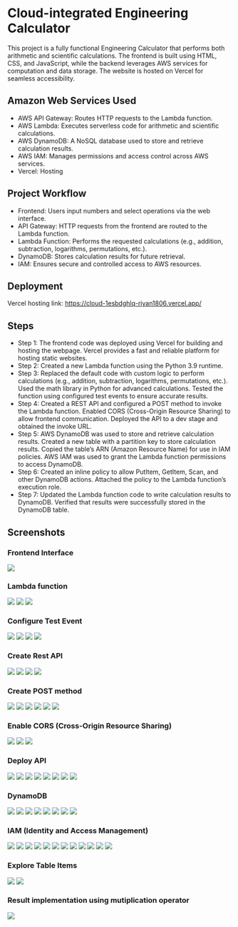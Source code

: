 # Cloud-integrated Engineering Calculator

This project is a fully functional Engineering Calculator that performs both arithmetic and scientific calculations. The frontend is built using HTML, CSS, and JavaScript, while the backend leverages AWS services for computation and data storage. The website is hosted on Vercel for seamless accessibility.

## Amazon Web Services Used

* AWS API Gateway: Routes HTTP requests to the Lambda function.
* AWS Lambda: Executes serverless code for arithmetic and scientific calculations.
* AWS DynamoDB: A NoSQL database used to store and retrieve calculation results.
* AWS IAM: Manages permissions and access control across AWS services.
* Vercel: Hosting

## Project Workflow

* Frontend: Users input numbers and select operations via the web interface.
* API Gateway: HTTP requests from the frontend are routed to the Lambda function.
* Lambda Function: Performs the requested calculations (e.g., addition, subtraction, logarithms, permutations, etc.).
* DynamoDB: Stores calculation results for future retrieval.
* IAM: Ensures secure and controlled access to AWS resources.

## Deployment
Vercel hosting link: https://cloud-1esbdghlq-riyan1806.vercel.app/

## Steps
* Step 1: The frontend code was deployed using Vercel for building and hosting the webpage. Vercel provides a fast and reliable platform for hosting static websites.
* Step 2: Created a new Lambda function using the Python 3.9 runtime.
* Step 3: Replaced the default code with custom logic to perform calculations (e.g., addition, subtraction, logarithms, permutations, etc.). Used the math library in Python for advanced calculations. Tested the function using configured test events to ensure accurate results.
* Step 4: Created a REST API and configured a POST method to invoke the Lambda function. Enabled CORS (Cross-Origin Resource Sharing) to allow frontend communication. Deployed the API to a dev stage and obtained the invoke URL.
* Step 5: AWS DynamoDB was used to store and retrieve calculation results. Created a new table with a partition key to store calculation results. Copied the table’s ARN (Amazon Resource Name) for use in IAM policies. AWS IAM was used to grant the Lambda function permissions to access DynamoDB.
* Step 6: Created an inline policy to allow PutItem, GetItem, Scan, and other DynamoDB actions. Attached the policy to the Lambda function’s execution role.
* Step 7: Updated the Lambda function code to write calculation results to DynamoDB. Verified that results were successfully stored in the DynamoDB table.

## Screenshots

### Frontend Interface
![](screenshots/1.png)

### Lambda function
![](screenshots/2.png)
![](screenshots/3.png)
![](screenshots/4.png)

### Configure Test Event
![](screenshots/5.png)
![](screenshots/6.png)
![](screenshots/7.png)
![](screenshots/8.png)

### Create Rest API
![](screenshots/9.png)
![](screenshots/10.png)
![](screenshots/11.png)
![](screenshots/12.png)

### Create POST method
![](screenshots/13.png)
![](screenshots/14.png)
![](screenshots/15.png)
![](screenshots/17.png)
![](screenshots/18.png)
![](screenshots/19.png)

### Enable CORS (Cross-Origin Resource Sharing)
![](screenshots/20.png)
![](screenshots/21.png)
![](screenshots/22.png)

### Deploy API
![](screenshots/23.png)
![](screenshots/24.png)
![](screenshots/25.png)
![](screenshots/26.png)
![](screenshots/27.png)
![](screenshots/28.png)
![](screenshots/29.png)
![](screenshots/30.png)

### DynamoDB
![](screenshots/31.png)
![](screenshots/32.png)
![](screenshots/33.png)
![](screenshots/34.png)
![](screenshots/35.png)
![](screenshots/36.png)
![](screenshots/37.png)
![](screenshots/38.png)

### IAM (Identity and Access Management)
![](screenshots/39.png)
![](screenshots/40.png)
![](screenshots/41.png)
![](screenshots/42.png)
![](screenshots/43.png)
![](screenshots/44.png)
![](screenshots/45.png)
![](screenshots/46.png)
![](screenshots/47.png)
![](screenshots/48.png)
![](screenshots/49.png)
![](screenshots/50.png)

### Explore Table Items
![](screenshots/51.png)
![](screenshots/52.png)

### Result implementation using mutiplication operator
![](screenshots/53.png)










